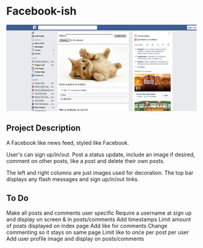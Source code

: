 Facebook-ish
============

![alt text](app/assets/images/screenshot.jpg "screenshot")

Project Description
-----

A Facebook like news feed, styled like Facebook.

User's can sign up/in/out. Post a status update, include an image if desired,
comment on other posts, like a post and delete their own posts.

The left and right columns are just images used for decoration.
The top bar displays any flash messages and sign up/in/out links.

To Do
---
Make all posts and comments user specific
Require a username at sign up and display on screen & in posts/comments
Add timestamps
Limit amount of posts displayed on index page
Add like for comments
Change commenting so it stays on same page
Limit like to once per post per user
Add user profile image and display on posts/comments